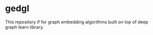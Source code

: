 # gedgl
This repository if for graph embedding algorithms built on top of deep graph learn library.
